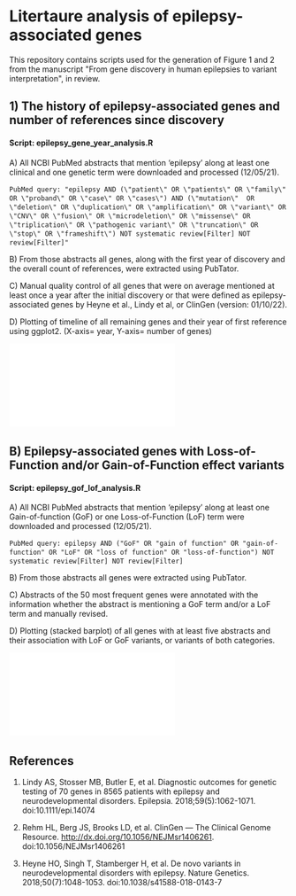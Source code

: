 # Litertaure analysis of epilepsy-associated genes

This repository contains scripts used for the generation of Figure 1 and 2 from the manuscript "From gene discovery in human epilepsies to variant interpretation", in review.

## 1) The history of epilepsy-associated genes and number of references since discovery

#### Script: epilepsy_gene_year_analysis.R

A) All NCBI PubMed abstracts that mention ‘epilepsy’ along at least one clinical and one genetic term were downloaded and processed (12/05/21).

```
PubMed query: "epilepsy AND (\"patient\" OR \"patients\" OR \"family\" OR \"proband\" OR \"case\" OR \"cases\") AND (\"mutation\"  OR \"deletion\" OR \"duplication\" OR \"amplification\" OR \"variant\" OR \"CNV\" OR \"fusion\" OR \"microdeletion\" OR \"missense\" OR \"triplication\" OR \"pathogenic variant\" OR \"truncation\" OR \"stop\" OR \"frameshift\") NOT systematic review[Filter] NOT review[Filter]"
```

B) From those abstracts all genes, along with the first year of discovery and the overall count of references, were extracted using PubTator.

C) Manual quality control of all genes that were on average mentioned at least once a year after the initial discovery or that were defined as epilepsy-associated genes by Heyne et al., Lindy et al, or ClinGen (version: 01/10/22).

D) Plotting of timeline of all remaining genes and their year of first reference using ggplot2. (X-axis= year, Y-axis= number of genes)

![Figure 1](/data_gene_year_analysis/epilepsy_genes_timeline.pdf)

## B) Epilepsy-associated genes with Loss-of-Function and/or Gain-of-Function effect variants

#### Script: epilepsy_gof_lof_analysis.R

A) All  NCBI PubMed abstracts that mention ‘epilepsy’ along at least one Gain-of-function (GoF) or one Loss-of-Function (LoF) term were downloaded and processed (12/05/21).

```
PubMed query: epilepsy AND ("GoF" OR "gain of function" OR "gain-of-function" OR "LoF" OR "loss of function" OR "loss-of-function") NOT systematic review[Filter] NOT review[Filter]
```

B) From those abstracts all genes were extracted using PubTator.

C) Abstracts of the 50 most frequent genes were annotated with the information whether the abstract is mentioning a GoF term and/or a LoF term and manually revised. 

D) Plotting (stacked barplot) of all genes with at least five abstracts and their association with LoF or GoF variants, or variants of both categories.

![Figure 2](/data_gof_lof_analysis/gof_lof_epilepsy_genes.pdf)

## References

1. 	Lindy AS, Stosser MB, Butler E, et al. Diagnostic outcomes for genetic testing of 70 genes in 8565 patients with epilepsy and neurodevelopmental disorders. Epilepsia. 2018;59(5):1062-1071. doi:10.1111/epi.14074

2. 	Rehm HL, Berg JS, Brooks LD, et al. ClinGen — The Clinical Genome Resource. http://dx.doi.org/10.1056/NEJMsr1406261. doi:10.1056/NEJMsr1406261

3. 	Heyne HO, Singh T, Stamberger H, et al. De novo variants in neurodevelopmental disorders with epilepsy. Nature Genetics. 2018;50(7):1048-1053. doi:10.1038/s41588-018-0143-7






